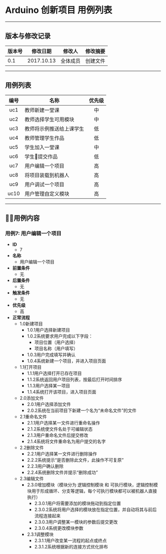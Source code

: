 # Arduino 创新项目 用例列表

---

## 版本与修改记录
|版本号|修改日期|修改人|修改摘要
|---|---|---|---|
0.1|2017.10.13|全体成员|创建文件
---

## 用例列表
|编号|名称|优先级|
|:---:|---|:---:|
|uc1| 教师新建一堂课|中
| uc2| 教师选择学生可用模块|中
| uc3| 教师将示例推送给上课学生|低
| uc4| 教师管理学生作品|低
| uc5| 学生加入一堂课|中
|uc6 |学生提交作品|低
| uc7| 用户编辑一个项目|高
| uc8| 将项目装载到机器人|高
| uc9| 用户调试一个项目|高
| uc10| 用户管理自定义模块|高

---

## 用例内容

### 用例7: 用户编辑一个项目
- **ID**
    - 7
- **名称**
    - 用户编辑一个项目
- **前置条件**
    - 无
- **后置条件**
    - 无
- **触发条件**
    - 无
- **优先级**
    - 高
- **正常流程**
    - 1.0新建项目
        - 1.0.1用户选择新建项目
        - 1.0.2系统要求用户完成以下字段：
            - 项目位置（用户选择）
            - 项目名称（用户填写）
        - 1.0.3用户完成填写并确认
        - 1.0.4系统新建一个项目，并进入项目页面
    - 1.1打开项目
        - 1.1.1用户选择打开已存在项目
        - 1.1.2系统返回用户项目列表，按最后打开时间排序
        - 1.1.3用户选择某一项目
        - 1.1.4系统打开该项目，进入项目页面
    - 2.0添加文件
        - 2.0.1用户选择添加文件
        - 2.0.2系统在当前项目下新建一个名为“未命名文件”的文件
    - 2.1重命名文件
        - 2.1.1用户选择某一文件进行重命名操作
        - 2.1.2系统使文件名处于可编辑状态
        - 2.1.3用户重命名文件后提交修改
        - 2.1.4系统将文件重命名为用户提交的名字
    - 2.2删除文件
        - 2.2.1用户选择某一文件进行删除操作
        - 2.2.2系统提示“是否删除此文件，此操作不可复原”
        - 2.2.3用户确认删除
        - 2.2.4系统删除文件并提示“删除成功”
    - 2.3编辑文件
        - 2.3.0增加模块（模块分为 逻辑控制模块 和 可执行模块，逻辑控制模块用于形成循环、分支等逻辑，每个可执行模块都可以被机器人直接执行）
            - 2.3.0.1用户将需要添加的模块拖动到指定位置
            - 2.3.0.2系统将用户选择的模块放在指定位置，并自动将其与前后流程连接起来
            - 2.3.0.3用户调整某一模块的参数后提交更改
            - 2.3.0.4系统更改模块参数
        - 2.3.1调整模块
            - 2.3.1.1用户改变某一流程的起点或终点
            - 2.3.1.2系统根据新的连接方式优化排布








